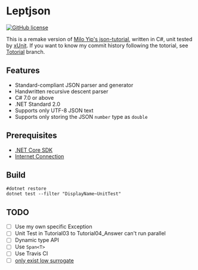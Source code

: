 # Leptjson

[![GitHub license](https://img.shields.io/github/license/imba-tjd/LeptJSON.svg)](https://github.com/imba-tjd/LeptJSON/blob/master/LICENSE)

This is a remake version of [Milo Yip's json-tutorial](https://github.com/miloyip/json-tutorial), written in C#, unit tested by [xUnit](https://xunit.github.io/). If you want to know my commit history following the totorial, see [Totorial](../../Totorial) branch.

## Features

* Standard-compliant JSON parser and generator
* Handwritten recursive descent parser
* C# 7.0 or above
* .NET Standard 2.0
* Supports only UTF-8 JSON text
* Supports only storing the JSON `number` type as `double`

## Prerequisites

* [.NET Core SDK](https://dotnet.github.io/)
* [Internet Connection](https://www.baidu.com/)

## Build

```batch
#dotnet restore
dotnet test --filter "DisplayName~UnitTest"
```

## TODO

* [ ] Use my own specific Exception
* [ ] Unit Test in Tutorial03 to Tutorial04_Answer can't run parallel
* [ ] Dynamic type API
* [ ] Use `Span<T>`
* [ ] Use Travis CI
* [ ] [only exist low surrogate](https://github.com/miloyip/json-tutorial/issues/62)
